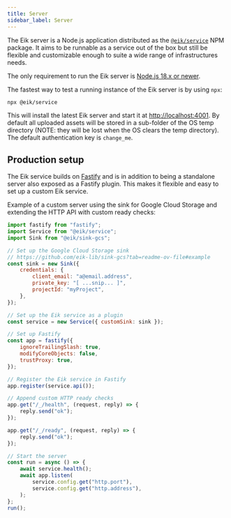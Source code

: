 ```yaml
---
title: Server
sidebar_label: Server
---
```


The Eik server is a Node.js application distributed as the [`@eik/service`](https://www.npmjs.com/package/@eik/service) NPM package. It aims to be runnable as a service out of the box but still be flexible and customizable enough to suite a wide range of infrastructures needs.

The only requirement to run the Eik server is [Node.js 18.x or newer](https://nodejs.org/).

The fastest way to test a running instance of the Eik server is by using `npx`:

```sh
npx @eik/service
```

This will install the latest Eik server and start it at [http://localhost:4001](http://localhost:4001). By default all uploaded assets will be stored in a sub-folder of the OS temp directory (NOTE: they will be lost when the OS clears the temp directory). The default authentication key is `change_me`.

## Production setup

The Eik service builds on [Fastify](https://www.fastify.io/) and is in addition to being a standalone server also exposed as a Fastify plugin. This makes it flexible and easy to set up a custom Eik service.

Example of a custom server using the sink for Google Cloud Storage and extending the HTTP API with custom ready checks:

```js
import fastify from "fastify";
import Service from "@eik/service";
import Sink from "@eik/sink-gcs";

// Set up the Google Cloud Storage sink
// https://github.com/eik-lib/sink-gcs?tab=readme-ov-file#example
const sink = new Sink({
	credentials: {
		client_email: "a@email.address",
		private_key: "[ ...snip... ]",
		projectId: "myProject",
	},
});

// Set up the Eik service as a plugin
const service = new Service({ customSink: sink });

// Set up Fastify
const app = fastify({
	ignoreTrailingSlash: true,
	modifyCoreObjects: false,
	trustProxy: true,
});

// Register the Eik service in Fastify
app.register(service.api());

// Append custom HTTP ready checks
app.get("/_/health", (request, reply) => {
	reply.send("ok");
});

app.get("/_/ready", (request, reply) => {
	reply.send("ok");
});

// Start the server
const run = async () => {
	await service.health();
	await app.listen(
		service.config.get("http.port"),
		service.config.get("http.address"),
	);
};
run();
```
